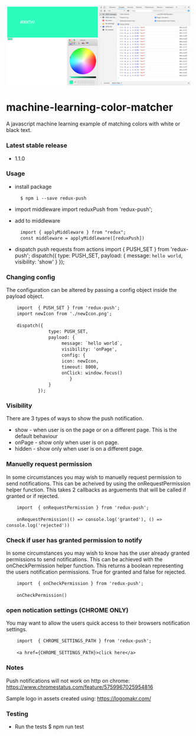 <img src="https://raw.githubusercontent.com/nialloc9/machine-learning-color-matcher/master/assets/images/screenshot.png" alt='redux-push logo' width="500">

# machine-learning-color-matcher

A javascript machine learning example of matching colors with white or black text.

### Latest stable release

- 1.1.0

### Usage

- install package

        $ npm i --save redux-push

* import middleware
  import reduxPush from 'redux-push';
* add to middleware

        import { applyMiddleware } from "redux";
        const middleware = applyMiddleware([reduxPush])

* dispatch push requests from actions
  import { PUSH_SET } from 'redux-push';
  dispatch({
  type: PUSH_SET,
  payload: {
  message: `hello world`,
  visibility: 'show'
  }
  });

### Changing config

The configuration can be altered by passing a config object inside the payload object.

        import  { PUSH_SET } from 'redux-push';
        import newIcon from './newIcon.png';

        dispatch({
                    type: PUSH_SET,
                    payload: {
                         message: `hello world`,
                         visibility: 'onPage',
                         config: {
                         icon: newIcon,
                         timeout: 8000,
                         onClick: window.focus()
                            }
                    }
                });

### Visibility

There are 3 types of ways to show the push notification.

- show - when user is on the page or on a different page. This is the default behaviour
- onPage - show only when user is on page.
- hidden - show only when user is on a different page.

### Manuelly request permission

In some circumstances you may wish to manuelly request permission to send notifications. This can be acheived by using the onRequestPermission helper function. This takes 2 callbacks as arguements that will be called if granted or if rejected.

        import  { onRequestPermission } from 'redux-push';

        onRequestPermission(() => console.log('granted'), () => console.log('rejected'))

### Check if user has granted permission to notify

In some circumstances you may wish to know has the user already granted permissions to send notifications. This can be achieved with the onCheckPermission helper function. This returns a boolean representing the users notification permissions. True for granted and
false for rejected.

        import  { onCheckPermission } from 'redux-push';

        onCheckPermission()

### open notication settings (CHROME ONLY)

You may want to allow the users quick access to their browsers notification settings.

        import  { CHROME_SETTINGS_PATH } from 'redux-push';

        <a href={CHROME_SETTINGS_PATH}>click here</a>

### Notes

Push notifications will not work on http on chrome:
https://www.chromestatus.com/feature/5759967025954816

Sample logo in assets created using: https://logomakr.com/

### Testing

- Run the tests
  \$ npm run test
